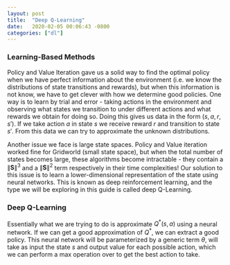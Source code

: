 ```yaml
---
layout: post
title:  "Deep Q-Learning"
date:   2020-02-05 00:06:43 -0800
categories: ["dl"]
---
```


### Learning-Based Methods

Policy and Value Iteration gave us a solid way to find the optimal policy when we have perfect information about the environment (i.e. we know the distributions of state transitions and rewards), but when this information is not know, we have to get clever with how we determine good policies. One way is to learn by trial and error - taking actions in the environment and observing what states we transition to under different actions and what rewards we obtain for doing so. Doing this gives us data in the form $(s, a, r, s')$. If we take action $a$ in state $s$ we receive reward $r$ and transition to state $s'$. From this data we can try to approximate the unknown distributions.

Another issue we face is large state spaces. Policy and Value iteration worked fine for Gridworld (small state space), but when the total number of states becomes large, these algorithms become intractable - they contain a $\|\mathbf{S}\|^{3}$ and a $\|\mathbf{S}\|^{2}$ term respectively in their time complexities! Our solution to this issue is to learn a lower-dimensional representation of the state using neural networks. This is known as deep reinforcement learning, and the type we will be exploring in this guide is called deep Q-Learning.

### Deep Q-Learning

Essentially what we are trying to do is approximate $Q^{\ast}(s, a)$ using a neural network. If we can get a good approximation of $Q^{\ast}$, we can extract a good policy. This neural network will be parameterized by a generic term $\theta$, will take as input the state $s$ and output value for each possible action, which we can perform a max operation over to get the best action to take.
